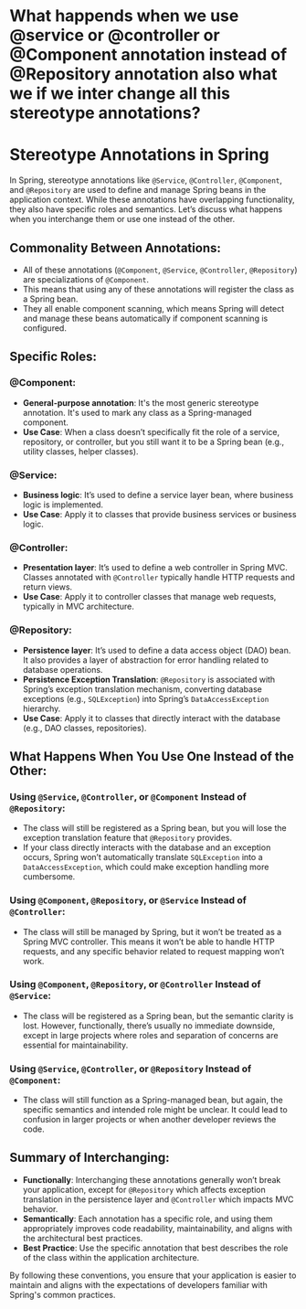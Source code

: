 # What happends when we use @service or @controller or @Component annotation instead of @Repository annotation  also what we if we inter change all this stereotype annotations?

# Stereotype Annotations in Spring

In Spring, stereotype annotations like `@Service`, `@Controller`, `@Component`, and `@Repository` are used to define and manage Spring beans in the application context. While these annotations have overlapping functionality, they also have specific roles and semantics. Let’s discuss what happens when you interchange them or use one instead of the other.

## Commonality Between Annotations:
- All of these annotations (`@Component`, `@Service`, `@Controller`, `@Repository`) are specializations of `@Component`.
- This means that using any of these annotations will register the class as a Spring bean.
- They all enable component scanning, which means Spring will detect and manage these beans automatically if component scanning is configured.

## Specific Roles:

### @Component:
- **General-purpose annotation**: It's the most generic stereotype annotation. It's used to mark any class as a Spring-managed component.
- **Use Case**: When a class doesn’t specifically fit the role of a service, repository, or controller, but you still want it to be a Spring bean (e.g., utility classes, helper classes).

### @Service:
- **Business logic**: It’s used to define a service layer bean, where business logic is implemented.
- **Use Case**: Apply it to classes that provide business services or business logic.

### @Controller:
- **Presentation layer**: It’s used to define a web controller in Spring MVC. Classes annotated with `@Controller` typically handle HTTP requests and return views.
- **Use Case**: Apply it to controller classes that manage web requests, typically in MVC architecture.

### @Repository:
- **Persistence layer**: It’s used to define a data access object (DAO) bean. It also provides a layer of abstraction for error handling related to database operations.
- **Persistence Exception Translation**: `@Repository` is associated with Spring’s exception translation mechanism, converting database exceptions (e.g., `SQLException`) into Spring’s `DataAccessException` hierarchy.
- **Use Case**: Apply it to classes that directly interact with the database (e.g., DAO classes, repositories).

## What Happens When You Use One Instead of the Other:

### Using `@Service`, `@Controller`, or `@Component` Instead of `@Repository`:
- The class will still be registered as a Spring bean, but you will lose the exception translation feature that `@Repository` provides.
- If your class directly interacts with the database and an exception occurs, Spring won’t automatically translate `SQLException` into a `DataAccessException`, which could make exception handling more cumbersome.

### Using `@Component`, `@Repository`, or `@Service` Instead of `@Controller`:
- The class will still be managed by Spring, but it won’t be treated as a Spring MVC controller. This means it won’t be able to handle HTTP requests, and any specific behavior related to request mapping won’t work.

### Using `@Component`, `@Repository`, or `@Controller` Instead of `@Service`:
- The class will be registered as a Spring bean, but the semantic clarity is lost. However, functionally, there’s usually no immediate downside, except in large projects where roles and separation of concerns are essential for maintainability.

### Using `@Service`, `@Controller`, or `@Repository` Instead of `@Component`:
- The class will still function as a Spring-managed bean, but again, the specific semantics and intended role might be unclear. It could lead to confusion in larger projects or when another developer reviews the code.

## Summary of Interchanging:
- **Functionally**: Interchanging these annotations generally won’t break your application, except for `@Repository` which affects exception translation in the persistence layer and `@Controller` which impacts MVC behavior.
- **Semantically**: Each annotation has a specific role, and using them appropriately improves code readability, maintainability, and aligns with the architectural best practices.
- **Best Practice**: Use the specific annotation that best describes the role of the class within the application architecture.

By following these conventions, you ensure that your application is easier to maintain and aligns with the expectations of developers familiar with Spring's common practices.

